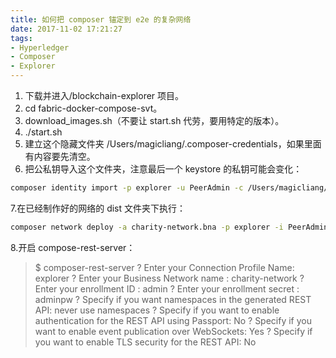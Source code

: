 ```yaml
---
title: 如何把 composer 锚定到 e2e 的复杂网络
date: 2017-11-02 17:21:27
tags:
- Hyperledger
- Composer
- Explorer
---
```


1. 下载并进入/blockchain-explorer 项目。
2. cd fabric-docker-compose-svt。
3. download_images.sh（不要让 start.sh 代劳，要用特定的版本）。
4. ./start.sh
5. 建立这个隐藏文件夹 /Users/magicliang/.composer-credentials，如果里面有内容要先清空。
6. 把公私钥导入这个文件夹，注意最后一个 keystore 的私钥可能会变化：

```bash
composer identity import -p explorer -u PeerAdmin -c /Users/magicliang/Desktop/Programming/git/blockchain-explorer-cp/fabric-docker-compose-svt/crypto-config/peerOrganizations/org1.example.com/users/Admin@org1.example.com/msp/signcerts/Admin@org1.example.com-cert.pem -k /Users/magicliang/Desktop/Programming/git/blockchain-explorer-cp/fabric-docker-compose-svt/crypto-config/peerOrganizations/org1.example.com/users/Admin@org1.example.com/msp/keystore/b28b23d7887f9257884953470d04b6207c9187878ad758807505cf3cfe9ea8ee_s
```

7.在已经制作好的网络的 dist 文件夹下执行：

```bash
composer network deploy -a charity-network.bna -p explorer -i PeerAdmin -s randomString
```

8.开启 compose-rest-server：

>$ composer-rest-server
? Enter your Connection Profile Name: explorer
? Enter your Business Network name : charity-network
? Enter your enrollment ID : admin
? Enter your enrollment secret : adminpw
? Specify if you want namespaces in the generated REST API: never use namespaces
? Specify if you want to enable authentication for the REST API using Passport: No
? Specify if you want to enable event publication over WebSockets: Yes
? Specify if you want to enable TLS security for the REST API: No
